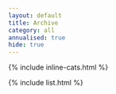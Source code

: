 ```yaml
---
layout: default
title: Archive
category: all
annualised: true
hide: true
---
```


{% include inline-cats.html %}

{% include list.html %}
